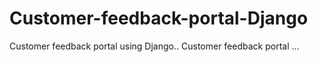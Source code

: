 # Customer-feedback-portal-Django
Customer feedback portal using Django..
Customer feedback portal ...
